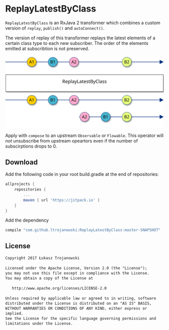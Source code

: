 ReplayLatestByClass
===================

`ReplayLatestByClass` is an RxJava 2 transformer which combines a custom version of `replay`, `publish()` and `autoConnect()`.

The version of replay of this transformer replays the latest elements of a certain class type to each new subscriber. The order of the elements emitted at subscribtion is not preserved.

![marble diagram](replay_latest_by_class.svg)

Apply with `compose` to an upstream `Observable` or `Flowable`.
This operator will *not* unsubscribe from upstream opeartors even if the number of subscirptions drops to 0.

Download
--------

Add the following code in your root build.gradle at the end of repositories:

```groovy
allprojects {
    repositories {
        ...
        maven { url 'https://jitpack.io' }
    }
}
```
Add the dependency
```groovy
compile "com.github.ltrojanowski:ReplayLatestByClass:master-SNAPSHOT"
```

License
-------

    Copyright 2017 Łukasz Trojanowski

    Licensed under the Apache License, Version 2.0 (the "License");
    you may not use this file except in compliance with the License.
    You may obtain a copy of the License at

       http://www.apache.org/licenses/LICENSE-2.0

    Unless required by applicable law or agreed to in writing, software
    distributed under the License is distributed on an "AS IS" BASIS,
    WITHOUT WARRANTIES OR CONDITIONS OF ANY KIND, either express or implied.
    See the License for the specific language governing permissions and
    limitations under the License.
